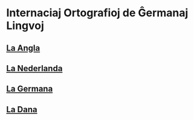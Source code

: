 # Internaciaj Ortografioj de Ĝermanaj Lingvoj

## [La Angla](en.md)

## [La Nederlanda](nl.md)

## [La Germana](de.md)

## [La Dana](da.md)

